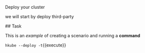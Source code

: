 Deploy your cluster

we will start by deploy third-party

## Task

This is an _example_ of creating a scenario and running a **command**

`hkube --deploy -t`{{execute}}
